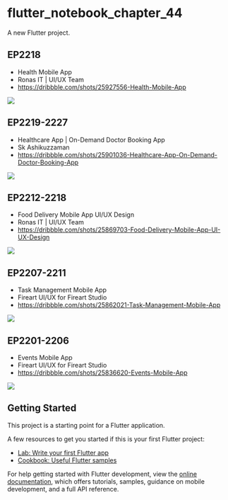 # flutter_notebook_chapter_44

A new Flutter project.

## EP2218

- Health Mobile App
- Ronas IT | UI/UX Team
- https://dribbble.com/shots/25927556-Health-Mobile-App

<img src="https://cdn.dribbble.com/userupload/43017723/file/original-3982d06fb1911a4800ca631cfe92cf24.png?resize=1905x1429&vertical=center">


## EP2219-2227

- Healthcare App | On-Demand Doctor Booking App
- Sk Ashikuzzaman
- https://dribbble.com/shots/25901036-Healthcare-App-On-Demand-Doctor-Booking-App

<img src="https://cdn.dribbble.com/userupload/42922387/file/original-9b3c57a7ad0b2b5b39ad5fdcfa2deb99.png?resize=1905x1429&vertical=center">

## EP2212-2218

- Food Delivery Mobile App UI/UX Design
- Ronas IT | UI/UX Team
- https://dribbble.com/shots/25869703-Food-Delivery-Mobile-App-UI-UX-Design

<img src="https://cdn.dribbble.com/userupload/42825309/file/original-9d4ec93f3216e5b017cbe5e53393d17e.png?resize=1905x1429&vertical=center">

## EP2207-2211

- Task Management Mobile App
- Fireart UI/UX for Fireart Studio
- https://dribbble.com/shots/25862021-Task-Management-Mobile-App

<img src="https://cdn.dribbble.com/userupload/42799551/file/original-a5b3a43c9ddf012ce6434145300943c3.jpg?resize=1905x1429&vertical=center">

## EP2201-2206

- Events Mobile App
- Fireart UI/UX for Fireart Studio
- https://dribbble.com/shots/25836620-Events-Mobile-App

<img src="https://cdn.dribbble.com/userupload/42704343/file/original-83a71c7449c9bc817bf2c2fc18406bf5.jpeg?resize=1905x1429&vertical=center">

## Getting Started

This project is a starting point for a Flutter application.

A few resources to get you started if this is your first Flutter project:

- [Lab: Write your first Flutter app](https://docs.flutter.dev/get-started/codelab)
- [Cookbook: Useful Flutter samples](https://docs.flutter.dev/cookbook)

For help getting started with Flutter development, view the
[online documentation](https://docs.flutter.dev/), which offers tutorials,
samples, guidance on mobile development, and a full API reference.
